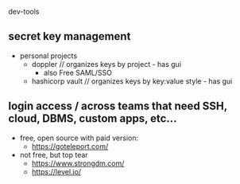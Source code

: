dev-tools


## secret key management 
- personal projects
    - doppler // organizes keys by project - has gui 
        - also Free SAML/SSO 
    - hashicorp vault // organizes keys by key:value style - has gui 

## login access / across teams that need SSH, cloud, DBMS, custom apps, etc...
- free, open source with paid version: 
    - https://goteleport.com/ 
- not free, but top tear
    - https://www.strongdm.com/ 
    - https://level.io/ 
